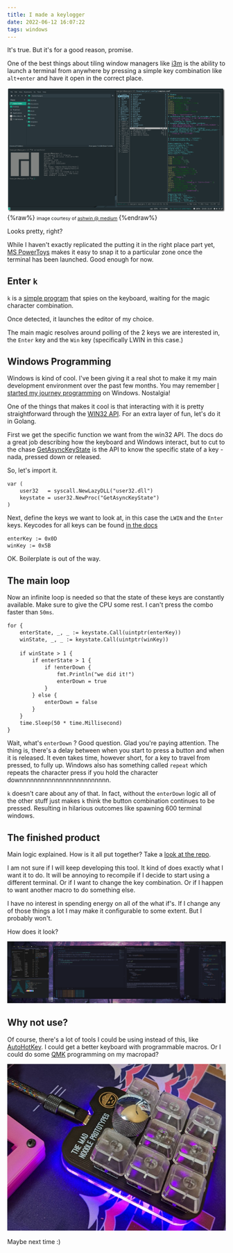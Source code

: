 ```yaml
---
title: I made a keylogger
date: 2022-06-12 16:07:22
tags: windows
---
```


It's true. But it's for a good reason, promise.

One of the best things about tiling window managers like [i3m](https://i3wm.org/) is the ability to launch a terminal from anywhere by pressing a simple key combination like `alt+enter` and have it open in the correct place.

![i3wm screenshot](I-made-a-keylogger/i3wm.png)
{%raw%}
<span style="text-align: right;font-size:8pt">
image courtesy of <a href="https://medium.com/@ashwinvasudevan96/moving-from-ubuntu-to-manjaro-i3-window-manager-e13cd195ed7d">ashwin @ medium</a>
</span>
{%endraw%}

Looks pretty, right?

While I haven't exactly replicated the putting it in the right place part yet, [MS PowerToys](https://docs.microsoft.com/en-us/windows/powertoys/) makes it easy to snap it to a particular zone once the terminal has been launched. Good enough for now.

## Enter `k`

`k` is a [simple program](http://github.com/keeb-dev/k) that spies on the keyboard, waiting for the magic character combination.

Once detected, it launches the editor of my choice.

The main magic resolves around polling of the 2 keys we are interested in, the `Enter` key and the `Win` key (specifically LWIN in this case.)

## Windows Programming

Windows is kind of cool. I've been giving it a real shot to make it my main development environment over the past few months. You may remember [I started my journey programming](/2022/05/28/The-beginning/) on Windows. Nostalgia!

One of the things that makes it cool is that interacting with it is pretty straightforward through the [WIN32 API](https://docs.microsoft.com/en-us/windows/win32/api/). For an extra layer of fun, let's do it in Golang.

First we get the specific function we want from the win32 API. The docs do a great job describing how the keyboard and Windows interact, but to cut to the chase [GetAsyncKeyState](https://docs.microsoft.com/en-us/windows/win32/api/winuser/nf-winuser-getasynckeystate) is the API to know the specific state of a key - nada, pressed down or released.

So, let's import it.

```golang
var (
	user32   = syscall.NewLazyDLL("user32.dll")
	keystate = user32.NewProc("GetAsyncKeyState")
)
```

Next, define the keys we want to look at, in this case the `LWIN` and the `Enter` keys. Keycodes for all keys can be found [in the docs](https://docs.microsoft.com/en-us/windows/win32/inputdev/virtual-key-codes)

```golang
enterKey := 0x0D
winKey := 0x5B
```

OK. Boilerplate is out of the way.

## The main loop

Now an infinite loop is needed so that the state of these keys are constantly available. Make sure to give the CPU some rest. I can't press the combo faster than `50ms`. 

```golang
for {
    enterState, _, _ := keystate.Call(uintptr(enterKey))
    winState, _, _ := keystate.Call(uintptr(winKey))

    if winState > 1 {
        if enterState > 1 {
            if !enterDown {
                fmt.Println("we did it!")
                enterDown = true
            }
        } else {
            enterDown = false
        }
    }
    time.Sleep(50 * time.Millisecond)
}
```

Wait, what's `enterDown` ? Good question. Glad you're paying attention. The thing is, there's a delay between when you start to press a button and when it is released. It even takes time, however short, for a key to travel from pressed, to fully up. Windows also has something called `repeat` which repeats the character press if you hold the character downnnnnnnnnnnnnnnnnnnnnnnnn.

`k` doesn't care about any of that. In fact, without the `enterDown` logic all of the other stuff just makes `k` think the button combination continues to be pressed. Resulting in hilarious outcomes like spawning 600 terminal windows.


## The finished product

Main logic explained. How is it all put together? Take a [look at the repo](http://github.com/keeb-dev/k). 

I am not sure if I will keep developing this tool. It kind of does exactly what I want it to do. It will be annoying to recompile if I decide to start using a different terminal. Or if I want to change the key combination. Or if I happen to want another macro to do something else.

I have no interest in spending energy on all of the what if's. If I change any of those things a lot I may make it configurable to some extent. But I probably won't.

How does it look?

[![my desktop](I-made-a-keylogger/desktop.png)](I-made-a-keylogger/desktop-full.png)


## Why not use?
Of course, there's a lot of tools I could be using instead of this, like [AutoHotKey](https://www.autohotkey.com/). I could get a better keyboard with programmable macros. Or I could do some [QMK](https://docs.qmk.fm/#/) programming on my macropad?

![macropad](I-made-a-keylogger/macropad.jpg)

Maybe next time :) 